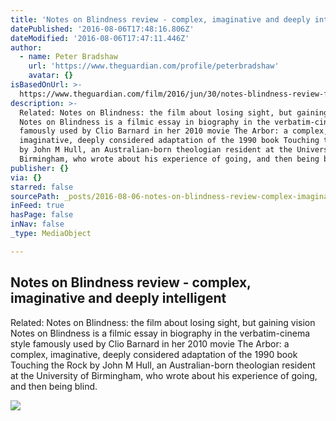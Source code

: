 ```yaml
---
title: 'Notes on Blindness review - complex, imaginative and deeply intelligent'
datePublished: '2016-08-06T17:48:16.806Z'
dateModified: '2016-08-06T17:47:11.446Z'
author:
  - name: Peter Bradshaw
    url: 'https://www.theguardian.com/profile/peterbradshaw'
    avatar: {}
isBasedOnUrl: >-
  https://www.theguardian.com/film/2016/jun/30/notes-blindness-review-film-audio-diaries-theologian-john-hull-blind?CMP=share_btn_tw&utm_content=buffer8eefe&utm_medium=social&utm_source=twitter.com&utm_campaign=buffer
description: >-
  Related: Notes on Blindness: the film about losing sight, but gaining vision
  Notes on Blindness is a filmic essay in biography in the verbatim-cinema style
  famously used by Clio Barnard in her 2010 movie The Arbor: a complex,
  imaginative, deeply considered adaptation of the 1990 book Touching the Rock
  by John M Hull, an Australian-born theologian resident at the University of
  Birmingham, who wrote about his experience of going, and then being blind.
publisher: {}
via: {}
starred: false
sourcePath: _posts/2016-08-06-notes-on-blindness-review-complex-imaginative-and-deeply.md
inFeed: true
hasPage: false
inNav: false
_type: MediaObject

---
```

<article style=""><h1>Notes on Blindness review - complex, imaginative and deeply intelligent</h1><p>Related: Notes on Blindness: the film about losing sight, but gaining vision Notes on Blindness is a filmic essay in biography in the verbatim-cinema style famously used by Clio Barnard in her 2010 movie The Arbor: a complex, imaginative, deeply considered adaptation of the 1990 book Touching the Rock by John M Hull, an Australian-born theologian resident at the University of Birmingham, who wrote about his experience of going, and then being blind.</p><img src="https://i.guim.co.uk/img/media/e52cfcffd10c2a22209579d506847c418e16d501/1101_77_4228_2538/4228.jpg?w=1200&amp;h=630&amp;q=55&amp;auto=format&amp;usm=12&amp;fit=crop&amp;bm=normal&amp;ba=bottom%2Cleft&amp;blend64=aHR0cHM6Ly91cGxvYWRzLmd1aW0uY28udWsvMjAxNi8wNS8yNS9vdmVybGF5LWxvZ28tMTIwMC05MF9vcHQucG5n&amp;s=b3cde859fb0439dafc3c7056bedc1b28" /></article>